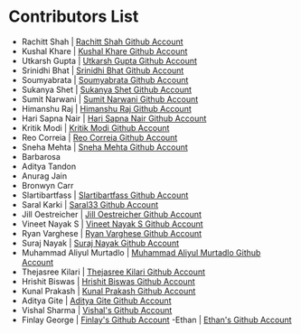 # Contributors List

- Rachitt Shah | [Rachitt Shah Github Account](https://github.com/godslayer201)
- Kushal Khare | [Kushal Khare Github Account](https://github.com/kushal-khare-official)
- Utkarsh Gupta | [Utkarsh Gupta Github Account](https://github.com/luciusUTKARSH)
- Srinidhi Bhat | [Srinidhi Bhat Github Account](https://github.com/srinidhibhat45)
- Soumyabrata | [Soumyabrata Github Account](https://github.com/sb2356-iiitr)
- Sukanya Shet | [Sukanya Shet Github Account](https://github.com/sukanya-shet)
- Sumit Narwani | [Sumit Narwani Github Account](https://github.com/Sumit-Narwani)
- Himanshu Raj | [Himanshu Raj Github Account](https://github.com/himanshuraj18)
- Hari Sapna Nair | [Hari Sapna Nair Github Account](https://github.com/Sapna2001)
- Kritik Modi | [Kritik Modi Github Account](https://github.com/kritikmodi)
- Reo Correia | [Reo Correia Github Account](https://github.com/ReoCorreia)
- Sneha Mehta | [Sneha Mehta Github Account](https://github.com/sneha-mehta)
- Barbarosa
- Aditya Tandon
- Anurag Jain
- Bronwyn Carr
- Slartibartfass | [Slartibartfass Github Account](https://github.com/slartibartfass)
- Saral Karki | [Saral33 Github Account](https://github.com/saral33)
- Jill Oestreicher | [Jill Oestreicher Github Account](https://github.com/jilloestreicher)
- Vineet Nayak S | [Vineet Nayak S Github Account](https://github.com/vineetnayak777)
- Ryan Varghese | [Ryan Varghese Github Account](https://github.com/ryanvarghese)
- Suraj Nayak | [Suraj Nayak Github Account](https://github.com/suraj789098)
- Muhammad Aliyul Murtadlo | [Muhammad Aliyul Murtadlo Github Account](https://github.com/mmdiyul)
- Thejasree Kilari | [Thejasree Kilari Github Account](https://github.com/ThejasreeKilari)
- Hrishit Biswas | [Hrishit Biswas Github Account](https://github.com/Artistic18)
- Kunal Prakash | [Kunal Prakash Github Account](https://github.com/kunalprakash1309)
- Aditya Gite | [Aditya Gite Github Account](https://github.com/aditya-gite-04)
- Vishal Sharma | [Vishal's Github Account](https://github.com/Str4nge)
- Finlay George | [Finlay's Github Account](https://github.com/Finbob12)
-Ethan | [Ethan's Github Account](https://github.com/mrtentacless)

